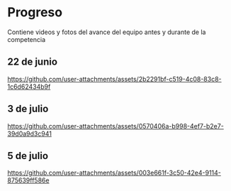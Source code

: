# Progreso

Contiene videos y fotos del avance del equipo antes y durante de la competencia 

## 22 de junio
https://github.com/user-attachments/assets/2b2291bf-c519-4c08-83c8-1c6d62434b9f

## 3 de julio
https://github.com/user-attachments/assets/0570406a-b998-4ef7-b2e7-39d0a9d3c941

## 5 de julio
https://github.com/user-attachments/assets/003e661f-3c50-42e4-9114-875639ff586e

